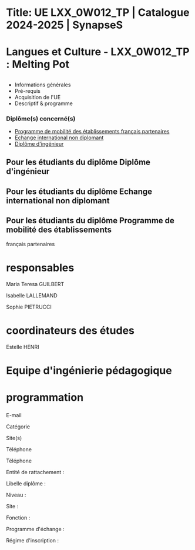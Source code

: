 # Title: UE LXX_0W012_TP | Catalogue 2024-2025 | SynapseS

#  [ ](/catalogue/2024-2025) Langues et Culture \- LXX_0W012_TP : Melting Pot

##

  * Informations générales
  * Pré-requis
  * Acquisition de l'UE
  * Descriptif & programme

### Diplôme(s) concerné(s)

  * [Programme de mobilité des établissements français partenaires](/catalogue/2024-2025/diplome/2063/PEF-programme-de-mobilite-des-etablissements-francais-partenaires)
  * [Echange international non diplomant](/catalogue/2024-2025/diplome/1/PEI-echange-international-non-diplomant)
  * [Diplôme d'ingénieur](/catalogue/2024-2025/diplome/4/ING-diplome-d-ingenieur)

## Pour les étudiants du diplôme Diplôme d'ingénieur

## Pour les étudiants du diplôme Echange international non diplomant

## Pour les étudiants du diplôme Programme de mobilité des établissements
français partenaires

# responsables

Maria Teresa GUILBERT

Isabelle LALLEMAND

Sophie PIETRUCCI

# coordinateurs des études

Estelle HENRI

# Equipe d'ingénierie pédagogique

# programmation

###

E-mail

Catégorie

Site(s)

Téléphone

Téléphone

Entité de rattachement :

Libelle diplôme :

Niveau :

Site :

Fonction :

Programme d'échange :

Régime d'inscription :

